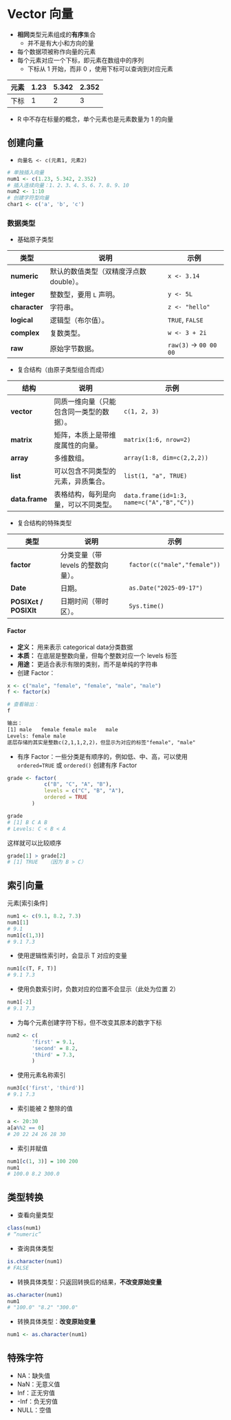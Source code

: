 # Vector 向量
- **相同**类型元素组成的**有序**集合
	- 并不是有大小和方向的量
- 每个数据项被称作向量的元素
- 每个元素对应一个下标，即元素在数组中的序列
	- 下标从 1 开始，而非 0 ，使用下标可以查询到对应元素

| 元素  | 1.23 | 5.342 | 2.352 |
| --- | ---- | ----- | ----- |
| 下标  | 1    | 2     | 3     |
- R 中不存在标量的概念，单个元素也是元素数量为 1 的向量
## 创建向量
-  `向量名 <- c(元素1, 元素2)`
```R
# 单独插入向量
num1 <- c(1.23, 5.342, 2.352)
# 插入连续向量：1、2、3、4、5、6、7、8、9、10
num2 <- 1:10
# 创建字符型向量
char1 <- c('a', 'b', 'c')
```
### 数据类型
- 基础原子类型

|**类型**|**说明**|**示例**|
|---|---|---|
|**numeric**|默认的数值类型（双精度浮点数 double）。|`x <- 3.14`|
|**integer**|整数型，要用 `L` 声明。|`y <- 5L`|
|**character**|字符串。|`z <- "hello"`|
|**logical**|逻辑型（布尔值）。|`TRUE`, `FALSE`|
|**complex**|复数类型。|`w <- 3 + 2i`|
|**raw**|原始字节数据。|`raw(3)` → `00 00 00`|
- 复合结构（由原子类型组合而成）

|**结构**|**说明**|**示例**|
|---|---|---|
|**vector**|同质一维向量（只能包含同一类型的数据）。|`c(1, 2, 3)`|
|**matrix**|矩阵，本质上是带维度属性的向量。|`matrix(1:6, nrow=2)`|
|**array**|多维数组。|`array(1:8, dim=c(2,2,2))`|
|**list**|可以包含不同类型的元素，异质集合。|`list(1, "a", TRUE)`|
|**data.frame**|表格结构，每列是向量，可以不同类型。|`data.frame(id=1:3, name=c("A","B","C"))`|
- 复合结构的特殊类型

| **类型**                | **说明**                | **示例**                       |
| --------------------- | --------------------- | ---------------------------- |
| **factor**            | 分类变量（带 levels 的整数向量）。 | `factor(c("male","female"))` |
| **Date**              | 日期。                   | `as.Date("2025-09-17")`      |
| **POSIXct / POSIXlt** | 日期时间（带时区）。            | `Sys.time()`                 |
#### Factor
- **定义：** 用来表示 categorical data分类数据
- **本质：** 在底层是整数向量，但每个整数对应一个 levels 标签
- **用途：** 更适合表示有限的类别，而不是单纯的字符串
- 创建 Factor：
```R
x <- c("male", "female", "female", "male", "male")
f <- factor(x)

# 查看输出：
f
```
```txt
输出：
[1] male   female female male   male  
Levels: female male
底层存储的其实是整数c(2,1,1,2,2)，但显示为对应的标签"female", "male"
```
- 有序 Factor：一些分类是有顺序的，例如低、中、高，可以使用 `ordered=TRUE` 或 `ordered()` 创建有序 Factor
```R
grade <- factor(
			c("B", "C", "A", "B"),
            levels = c("C", "B", "A"),
            ordered = TRUE
		)

grade
# [1] B C A B
# Levels: C < B < A
```
这样就可以比较顺序
```R
grade[1] > grade[2]
# [1] TRUE   （因为 B > C）
```
## 索引向量
元素\[索引条件\]
```R
num1 <- c(9.1, 8.2, 7.3)
num1[1]
# 9.1
num1[c(1,3)]
# 9.1 7.3
```
- 使用逻辑性索引时，会显示 T 对应的变量
```R
num1[c(T, F, T)]
# 9.1 7.3
```
- 使用负数索引时，负数对应的位置不会显示（此处为位置 2）
```R
num1[-2]
# 9.1 7.3
```
- 为每个元素创建字符下标，但不改变其原本的数字下标
```R
num2 <- c(
		'first' = 9.1,
		'second' = 8.2,
		'third' = 7.3,
		)
```
- 使用元素名称索引
```R
num3[c('first', 'third')]
# 9.1 7.3
```
- 索引能被 2 整除的值
```R
a <- 20:30
a[a%%2 == 0]
# 20 22 24 26 28 30
```
- 索引并赋值
```R
num1[c(1, 3)] = 100 200
num1
# 100.0 8.2 300.0
```
## 类型转换
- 查看向量类型
```R
class(num1)
# “numeric”
```
- 查询具体类型
```R
is.character(num1)
# FALSE
```
- 转换具体类型：只返回转换后的结果，**不改变原始变量**
```R
as.character(num1)
num1
# "100.0" "8.2" "300.0"
```
- 转换具体类型：**改变原始变量**
```R
num1 <- as.character(num1)
```
## 特殊字符
- NA：缺失值
- NaN：无意义值
- Inf：正无穷值
- -Inf：负无穷值
- NULL：空值